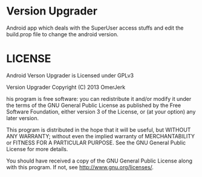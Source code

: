 Version Upgrader
======================

Android app which deals with the SuperUser access stuffs and edit the build.prop file to change the android version.



LICENSE
======================

Android Verson Upgrader is Licensed under GPLv3

Version Upgrader Copyright (C) 2013 OmerJerk

his program is free software: you can redistribute it and/or modify it under the terms of the GNU General Public License as published by the Free Software Foundation, either version 3 of the License, or (at your option) any later version.

This program is distributed in the hope that it will be useful, but WITHOUT ANY WARRANTY; without even the implied warranty of MERCHANTABILITY or FITNESS FOR A PARTICULAR PURPOSE. See the GNU General Public License for more details.

You should have received a copy of the GNU General Public License along with this program. If not, see http://www.gnu.org/licenses/.

